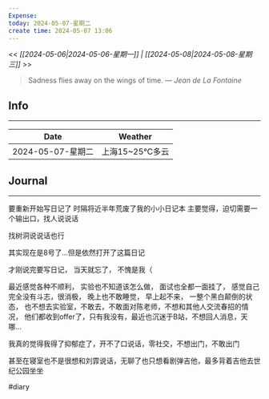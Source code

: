 ```yaml
---
Expense: 
today: 2024-05-07-星期二
create time: 2024-05-07 13:06
---
```


<< *[[2024-05-06|2024-05-06-星期一]] | [[2024-05-08|2024-05-08-星期三]]* >>


> Sadness flies away on the wings of time.
> — <cite>Jean de La Fontaine</cite>


## Info
***

| Date        | Weather      | 
| ----------- | ------------ |
| 2024-05-07-星期二 |  上海15~25℃多云 |


##  Journal
***

要重新开始写日记了
时隔将近半年荒废了我的小小日记本
主要觉得，迫切需要一个输出口，找人说说话

找树洞说说话也行

其实现在是8号了...但是依然打开了这篇日记

才刚说完要写日记， 当天就忘了， 不愧是我（

最近感觉各种不顺利， 实验也不知道该怎么做， 面试也全都一面挂了， 感觉自己完全没有斗志，很消极， 晚上也不敢睡觉， 早上起不来， 一整个黑白颠倒的状态， 也不想去实验室，不敢去，不敢面对陈老师，不想和其他人交流春招的情况， 他们都收到offer了，只有我没有，最近也沉迷于B站，不想回人消息，天哪...

我真的觉得我得了抑郁症了，开不了口说话，零社交，不想出门，不敢出门

甚至在寝室也不是很想和刘霏说话，无聊了也只想看剧弹吉他，最多背着吉他去世纪公园坐坐

#diary


